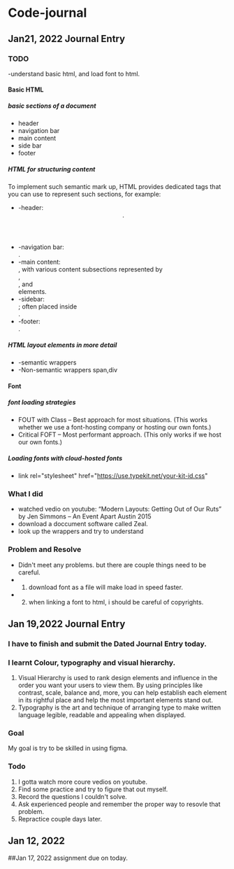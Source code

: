# Code-journal
## Jan21, 2022 Journal Entry
### TODO
-understand basic html, and load font to html.
#### Basic HTML
##### basic sections of a document
- header
- navigation bar
- main content
- side bar
- footer
##### HTML for structuring content
To implement such semantic mark up, HTML provides dedicated tags that you can use to represent such sections, for example:
- -header: <header>.
- -navigation bar: <nav>.
- -main content: <main>, with various content subsections represented by <article>, <section>, and <div> elements.
- -sidebar: <aside>; often placed inside <main>.
- -footer: <footer>.
##### HTML layout elements in more detail
  - -semantic wrappers
  - -Non-semantic wrappers
      span,div
  #### Font
  ##### font loading strategies
  - FOUT with Class – Best approach for most situations. (This works whether we use a font-hosting company or hosting our own fonts.)
  - Critical FOFT – Most performant approach. (This only works if we host our own fonts.)
  ##### Loading fonts with cloud-hosted fonts
  - link rel="stylesheet" href="https://use.typekit.net/your-kit-id.css"
### What I did
  - watched vedio on youtube: “Modern Layouts: Getting Out of Our Ruts” by Jen Simmons – An Event Apart Austin 2015
  - download a doccument software called Zeal. 
  - look up the wrappers and try to understand
### Problem and Resolve
  - Didn't meet any problems. but there are couple things need to be careful.
  - 1. download font as a file will make load in speed faster.
  - 2. when linking a font to html, i should be careful of copyrights.
  
## Jan 19,2022 Journal Entry

### I have to finish and submit the Dated Journal Entry today.
### I learnt Colour, typography and visual hierarchy.
1. Visual Hierarchy is used to rank design elements and influence in the order you want your users to view them. By using principles like contrast, scale, balance and, more, you can help establish each element in its rightful place and help the most important elements stand out.
2. Typography is the art and technique of arranging type to make written language legible, readable and appealing when displayed.
### Goal
My goal is try to be skilled in using figma.
### Todo
1. I gotta watch more coure vedios on youtube.
2. Find some practice and try to figure that out myself. 
3. Record the questions I couldn't solve.
4. Ask experienced people and remember the proper way to resovle that problem.
5. Repractice couple days later.

## Jan 12, 2022

##Jan 17, 2022
assignment due on today.
